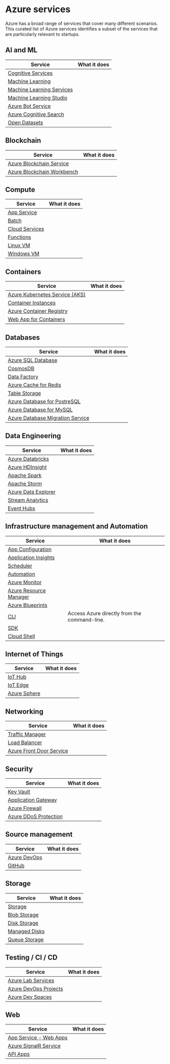 # Azure services
Azure has a broad range of services that cover many different scenarios. This curated list of Azure services identifies a subset of the services that are particularly relevant to startups.

## AI and ML
| Service                                                                                         | What it does |
| ----------------------------------------------------------------------------------------------  | ----  |
| [Cognitive Services](https://docs.microsoft.com/en-us/azure/cognitive-services/)                |       |
| [Machine Learning](https://docs.microsoft.com/en-us/azure/machine-learning/)                    |       |
| [Machine Learning Services](https://docs.microsoft.com/en-us/azure/machine-learning/service)    |       |
| [Machine Learning Studio](https://docs.microsoft.com/en-us/azure/machine-learning/studio)       |       |
| [Azure Bot Service](https://docs.microsoft.com/bot-framework/bot-service-overview-introduction) |       |
| [Azure Cognitive Search](https://docs.microsoft.com/en-us/azure/search/)                        |       |
| [Open Datasets](https://docs.microsoft.com/en-us/azure/open-datasets)                           |       |

## Blockchain
| Service                                                                                         | What it does |
| ----------------------------------------------------------------------------------------------  | ----  |
| [Azure Blockchain Service](https://docs.microsoft.com/en-us/azure/blockchain/service/) | |
| [Azure Blockchain Workbench](https://docs.microsoft.com/en-us/azure/blockchain/workbench/) | |

## Compute
| Service                                                                                         | What it does |
| ----------------------------------------------------------------------------------------------  | ----  |
| [App Service](https://docs.microsoft.com/en-us/azure/app-service/) | |
| [Batch](https://docs.microsoft.com/en-us/azure/batch/) | |
| [Cloud Services]() | |
| [Functions](https://docs.microsoft.com/en-us/azure/azure-functions/) | |
| [Linux VM](https://docs.microsoft.com/en-us/azure/virtual-machines/linux/) | |
| [Windows VM](https://docs.microsoft.com/en-us/azure/virtual-machines/windows/) | |

## Containers
| Service                                                                                         | What it does |
| ----------------------------------------------------------------------------------------------  | ----  |
| [Azure Kubernetes Service (AKS)](https://docs.microsoft.com/en-us/azure/aks/) | |
| [Container Instances](https://docs.microsoft.com/en-us/azure/container-instances/) | |
| [Azure Container Registry](https://docs.microsoft.com/en-us/azure/container-registry/) | |
| [Web App for Containers](https://docs.microsoft.com/en-us/azure/app-service/containers/) | |

## Databases
| Service                                                                                         | What it does |
| ----------------------------------------------------------------------------------------------  | ----  |
| [Azure SQL Database](https://docs.microsoft.com/en-us/azure/sql-database/) | |
| [CosmosDB](https://docs.microsoft.com/en-us/azure/cosmos-db/) | |
| [Data Factory](https://docs.microsoft.com/en-us/azure/data-factory/) | |
| [Azure Cache for Redis](https://docs.microsoft.com/en-us/azure/azure-cache-for-redis/) | |
| [Table Storage](https://docs.microsoft.com/en-us/azure/cosmos-db/table-storage-overview) | |
| [Azure Database for PostreSQL](https://docs.microsoft.com/en-us/azure/postgresql/) | |
| [Azure Database for MySQL](https://docs.microsoft.com/en-us/azure/mysql/) | |
| [Azure Database Migration Service](https://docs.microsoft.com/en-us/azure/dms/dms-overview) | |

## Data Engineering
| Service                                                                                         | What it does |
| ----------------------------------------------------------------------------------------------  | ----  |
| [Azure Databricks](https://docs.microsoft.com/en-us/azure/azure-databricks/) | |
| [Azure HDInsight](https://docs.microsoft.com/en-us/azure/hdinsight/) | |
| [Apache Spark](https://docs.microsoft.com/en-us/azure/hdinsight/spark/apache-spark-overview) | |
| [Apache Storm](https://docs.microsoft.com/en-us/azure/hdinsight/storm/apache-storm-overview) | |
| [Azure Data Explorer](https://docs.microsoft.com/en-us/azure/data-explorer/) | |
| [Stream Analytics](https://docs.microsoft.com/en-us/azure/stream-analytics/) | |
| [Event Hubs](https://docs.microsoft.com/en-us/azure/event-hubs/) | |


## Infrastructure management and Automation
| Service                                                                                         | What it does |
| ----------------------------------------------------------------------------------------------  | ----  |
| [App Configuration](https://docs.microsoft.com/en-us/azure/azure-app-configuration/) | |
| [Application Insights](https://docs.microsoft.com/en-us/azure/application-insights/) | |
| [Scheduler](https://docs.microsoft.com/en-us/azure/scheduler/) | |
| [Automation](https://docs.microsoft.com/en-us/azure/automation/) | |
| [Azure Monitor](https://docs.microsoft.com/en-us/azure/monitoring-and-diagnostics/) | |
| [Azure Resource Manager](https://docs.microsoft.com/en-us/azure/azure-resource-manager/) | |
| [Azure Blueprints](https://docs.microsoft.com/en-us/azure/governance/blueprints/) | |
| [CLI](https://docs.microsoft.com/en-us/azure/cli/index) | Access Azure directly from the command-line. |
| [SDK](https://docs.microsoft.com/en-us/azure/sdks/index) | |
| [Cloud Shell](https://docs.microsoft.com/en-us/azure/cloud-shell/overview) | |

## Internet of Things
| Service                                                                                         | What it does |
| ----------------------------------------------------------------------------------------------  | ----  |
| [IoT Hub](https://docs.microsoft.com/en-us/azure/iot-hub/) | |
| [IoT Edge](https://docs.microsoft.com/en-us/azure/iot-edge/) | |
| [Azure Sphere](https://docs.microsoft.com/en-us/azure-sphere/) | |

## Networking
| Service                                                                                         | What it does |
| ----------------------------------------------------------------------------------------------  | ----  |
| [Traffic Manager](https://docs.microsoft.com/en-us/azure/traffic-manager/) | |
| [Load Balancer](https://docs.microsoft.com/en-us/azure/load-balancer/) | |
| [Azure Front Door Service](https://docs.microsoft.com/en-us/azure/frontdoor/) | |

## Security
| Service                                                                                         | What it does |
| ----------------------------------------------------------------------------------------------  | ----  |
| [Key Vault](https://docs.microsoft.com/en-us/azure/key-vault/) | |
| [Application Gateway](https://docs.microsoft.com/en-us/azure/application-gateway/) | |
| [Azure Firewall](https://docs.microsoft.com/en-us/azure/firewall/) | |
| [Azure DDoS Protection](https://docs.microsoft.com/en-us/azure/virtual-network/ddos-protection-overview) | |

## Source management
| Service                                                                                         | What it does |
| ----------------------------------------------------------------------------------------------  | ----  |
| [Azure DevOps](https://docs.microsoft.com/en-us/azure/devops/) | |
| [GitHub](https://github.com/) | |

## Storage
| Service                                                                                         | What it does |
| ----------------------------------------------------------------------------------------------  | ----  |
| [Storage](https://docs.microsoft.com/en-us/azure/storage/) | |
| [Blob Storage](https://docs.microsoft.com/en-us/azure/storage/blobs/storage-blobs-introduction/) | |
| [Disk Storage](https://docs.microsoft.com/en-us/azure/virtual-machines/windows/managed-disks-overview) | |
| [Managed Disks](https://docs.microsoft.com/en-us/azure/virtual-machines/windows/managed-disks-overview) | |
| [Queue Storage](https://docs.microsoft.com/en-us/azure/storage/queues/storage-queues-introduction/) | |

## Testing / CI / CD
| Service                                                                                         | What it does |
| ----------------------------------------------------------------------------------------------  | ----  |
| [Azure Lab Services](https://docs.microsoft.com/en-us/azure/lab-services/) | |
| [Azure DevOps Projects](https://docs.microsoft.com/en-us/azure/devops-project) | |
| [Azure Dev Spaces](https://docs.microsoft.com/en-us/azure/dev-spaces/) | |

## Web
| Service                                                                                         | What it does |
| ----------------------------------------------------------------------------------------------  | ----  |
| [App Service - Web Apps](https://docs.microsoft.com/en-us/azure/app-service-web) | |
| [Azure SignalR Service](https://docs.microsoft.com/en-us/azure/azure-signalr) | |
| [API Apps](https://docs.microsoft.com/en-us/azure/app-service-api) | |
